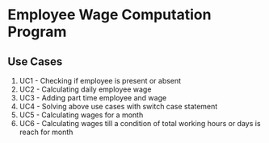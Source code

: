 # Employee Wage Computation Program

## Use Cases
1) UC1 - Checking if employee is present or absent
2) UC2 - Calculating daily employee wage
3) UC3 - Adding part time employee and wage
4) UC4 - Solving above use cases with switch case statement
5) UC5 - Calculating wages for a month
6) UC6 - Calculating wages till a condition of total working hours or days is reach for month
